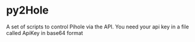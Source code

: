 # py2Hole


A set of scripts to control Pihole via the API. You need your api key in a file called ApiKey in base64 format
